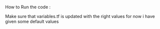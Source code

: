 How to Run the code :

Make sure that variables.tf is updated with the right values for now i have given some default values


